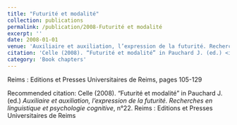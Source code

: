 ```yaml
---
title: "Futurité et modalité"
collection: publications
permalink: /publication/2008-Futurité et modalité
excerpt: ''
date: 2008-01-01
venue: 'Auxiliaire et auxiliation, l’expression de la futurité. Recherches en linguistique et psychologie cognitive, n°22'
citation: 'Celle (2008). “Futurité et modalité” in Pauchard J. (ed.) <i>Auxiliaire et auxiliation, l’expression de la futurité. Recherches en linguistique et psychologie cognitive</i>, n°22. Reims : Editions et Presses Universitaires de Reims'
category: 'Book chapters'
---
```

Reims : Editions et Presses Universitaires de Reims, pages 105-129

Recommended citation: Celle (2008). “Futurité et modalité” in Pauchard J. (ed.) <i>Auxiliaire et auxiliation, l’expression de la futurité. Recherches en linguistique et psychologie cognitive</i>, n°22. Reims : Editions et Presses Universitaires de Reims